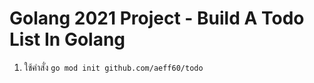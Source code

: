 # Golang 2021 Project - Build A Todo List In Golang

1. ใช้คำสั่ง ``` go mod init github.com/aeff60/todo ```